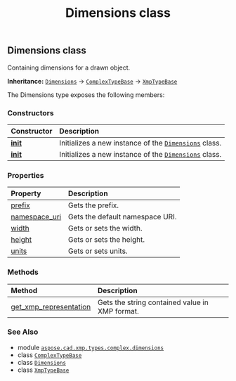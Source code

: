 ﻿---
title: Dimensions class
second_title: Aspose.CAD for Python via .NET API References
description: 
type: docs
weight: 10
url: /aspose.cad.xmp.types.complex.dimensions/dimensions/
is_root: false
---

## Dimensions class

Containing dimensions for a drawn object.



**Inheritance:** [`Dimensions`](/cad/python-net/aspose.cad.xmp.types.complex.dimensions/dimensions) → 
[`ComplexTypeBase`](/cad/python-net/aspose.cad.xmp.types.complex/complextypebase) → 
[`XmpTypeBase`](/cad/python-net/aspose.cad.xmp.types/xmptypebase)



The Dimensions type exposes the following members:

### Constructors
| Constructor | Description |
| :- | :- |
| [__init__](/cad/python-net/aspose.cad.xmp.types.complex.dimensions/dimensions/__init__/#) | Initializes a new instance of the [`Dimensions`](/cad/python-net/aspose.cad.xmp.types.complex.dimensions/dimensions) class. |
| [__init__](/cad/python-net/aspose.cad.xmp.types.complex.dimensions/dimensions/__init__/#float-float) | Initializes a new instance of the [`Dimensions`](/cad/python-net/aspose.cad.xmp.types.complex.dimensions/dimensions) class. |


### Properties
| Property | Description |
| :- | :- |
| [prefix](/cad/python-net/aspose.cad.xmp.types.complex.dimensions/dimensions/prefix) | Gets the prefix. |
| [namespace_uri](/cad/python-net/aspose.cad.xmp.types.complex.dimensions/dimensions/namespace_uri) | Gets the default namespace URI. |
| [width](/cad/python-net/aspose.cad.xmp.types.complex.dimensions/dimensions/width) | Gets or sets the width. |
| [height](/cad/python-net/aspose.cad.xmp.types.complex.dimensions/dimensions/height) | Gets or sets the height. |
| [units](/cad/python-net/aspose.cad.xmp.types.complex.dimensions/dimensions/units) | Gets or sets units. |


### Methods
| Method | Description |
| :- | :- |
| [get_xmp_representation](/cad/python-net/aspose.cad.xmp.types.complex.dimensions/dimensions/get_xmp_representation/#) | Gets the string contained value in XMP format. |



### See Also
* module [`aspose.cad.xmp.types.complex.dimensions`](..)
* class [`ComplexTypeBase`](/cad/python-net/aspose.cad.xmp.types.complex/complextypebase)
* class [`Dimensions`](/cad/python-net/aspose.cad.xmp.types.complex.dimensions/dimensions)
* class [`XmpTypeBase`](/cad/python-net/aspose.cad.xmp.types/xmptypebase)
